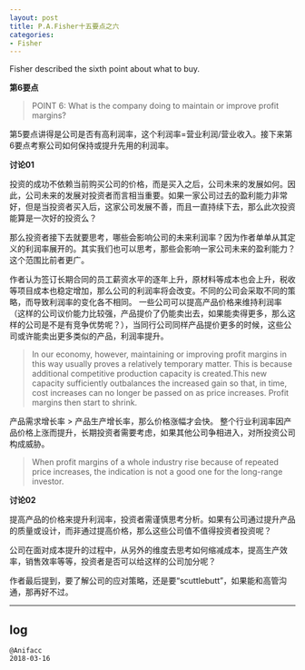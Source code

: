 ```yaml
---
layout: post
title: P.A.Fisher十五要点之六
categories:
- Fisher
---
```

Fisher described the sixth point about what to buy.

**第6要点**

> POINT 6: What is the company doing to maintain or improve profit margins?

第5要点讲得是公司是否有高利润率，这个利润率=营业利润/营业收入。接下来第6要点考察公司如何保持或提升先用的利润率。

**讨论01**

投资的成功不依赖当前购买公司的价格，而是买入之后，公司未来的发展如何。因此，公司未来的发展对投资者而言相当重要。如果一家公司过去的盈利能力非常好，但是当投资者买入后，这家公司发展不善，而且一直持续下去，那么此次投资能算是一次好的投资么？

那么投资者接下去就要思考，哪些会影响公司的未来利润率？因为作者单单从其定义的利润率展开的。其实我们也可以思考，那些会影响一家公司未来的盈利能力？这个范围比前者更广。

作者认为签订长期合同的员工薪资水平的逐年上升，原材料等成本也会上升，税收等项目成本也稳定增加，那么公司的利润率将会改变。不同的公司会采取不同的策略，而导致利润率的变化各不相同。 一些公司可以提高产品价格来维持利润率（这样的公司议价能力比较强，产品提价了仍能卖出去，如果能卖得更多，那么这样的公司是不是有竞争优势呢？），当同行公司同样产品提价更多的时候，这些公司或许能卖出更多类似的产品，利润率提升。

> In our economy, however, maintaining or improving profit margins in this way usually proves a relatively temporary matter. This is because additional competitive production capacity is created.This new capacity sufficiently outbalances the increased gain so that, in time, cost increases can no longer be passed on as price increases. Profit margins then start to shrink.

产品需求增长率 > 产品生产增长率，那么价格涨幅才会快。 整个行业利润率因产品价格上涨而提升，长期投资者需要考虑，如果其他公司争相进入，对所投资公司构成威胁。

> When profit margins of a whole industry rise because of repeated price increases, the indication is not a good one for the long-range investor.

**讨论02**

提高产品的价格来提升利润率，投资者需谨慎思考分析。如果有公司通过提升产品的质量或设计，而非通过提高价格，那么这些公司值不值得投资者投资呢？

公司在面对成本提升的过程中，从另外的维度去思考如何缩减成本，提高生产效率，销售效率等等，投资者是否可以给这样的公司加分呢？

作者最后提到，要了解公司的应对策略，还是要“scuttlebutt”，如果能和高管沟通，那再好不过。

---

## log

```
@Anifacc
2018-03-16
```
